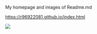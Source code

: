 My homepage and images of Readme.md

https://r96922081.github.io/index.html

![](https://r96922081.github.io/myweb/homepage.png)
